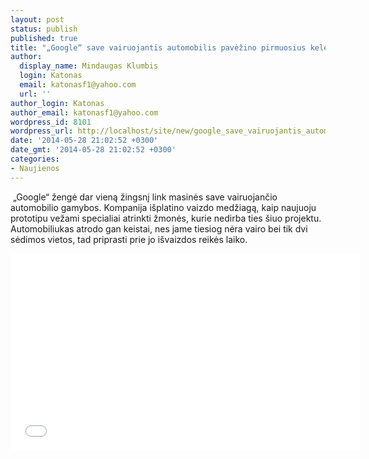 ```yaml
---
layout: post
status: publish
published: true
title: "„Google“ save vairuojantis automobilis pavėžino pirmuosius keleivius (Video)"
author:
  display_name: Mindaugas Klumbis
  login: Katonas
  email: katonasf1@yahoo.com
  url: ''
author_login: Katonas
author_email: katonasf1@yahoo.com
wordpress_id: 8101
wordpress_url: http://localhost/site/new/google_save_vairuojantis_automobilis_pavezino_pirmuosius_keleivius/
date: '2014-05-28 21:02:52 +0300'
date_gmt: '2014-05-28 21:02:52 +0300'
categories:
- Naujienos
---
```

<p>
	&nbsp;&bdquo;Google&ldquo; žengė dar vieną žingsnį link masinės save vairuojančio automobilio gamybos. Kompanija i&scaron;platino vaizdo medžiagą, kaip naujuoju prototipu vežami specialiai atrinkti žmonės, kurie nedirba ties &scaron;iuo projektu. Automobiliukas atrodo gan keistai, nes jame tiesiog nėra vairo bei tik dvi sėdimos vietos, tad priprasti prie jo i&scaron;vaizdos reikės laiko.</p>
<p style="text-align: center;">
	<iframe allowfullscreen="" frameborder="0" height="315" src="//www.youtube.com/embed/CqSDWoAhvLU" width="560"></iframe></p>
